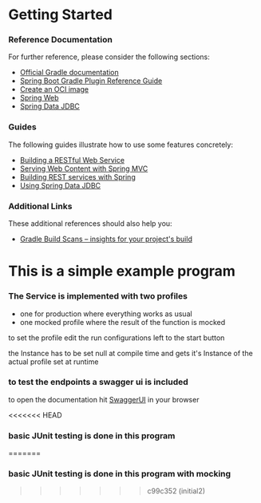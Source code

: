 # Getting Started

### Reference Documentation
For further reference, please consider the following sections:

* [Official Gradle documentation](https://docs.gradle.org)
* [Spring Boot Gradle Plugin Reference Guide](https://docs.spring.io/spring-boot/docs/3.2.4/gradle-plugin/reference/html/)
* [Create an OCI image](https://docs.spring.io/spring-boot/docs/3.2.4/gradle-plugin/reference/html/#build-image)
* [Spring Web](https://docs.spring.io/spring-boot/docs/3.2.4/reference/htmlsingle/index.html#web)
* [Spring Data JDBC](https://docs.spring.io/spring-boot/docs/3.2.4/reference/htmlsingle/index.html#data.sql.jdbc)

### Guides
The following guides illustrate how to use some features concretely:

* [Building a RESTful Web Service](https://spring.io/guides/gs/rest-service/)
* [Serving Web Content with Spring MVC](https://spring.io/guides/gs/serving-web-content/)
* [Building REST services with Spring](https://spring.io/guides/tutorials/rest/)
* [Using Spring Data JDBC](https://github.com/spring-projects/spring-data-examples/tree/master/jdbc/basics)

### Additional Links
These additional references should also help you:

* [Gradle Build Scans – insights for your project's build](https://scans.gradle.com#gradle)

# This is a simple example program

### The Service is implemented with two profiles

- one for production where everything works as usual
- one mocked profile where the result of the function is mocked

to set the profile edit the run configurations left to the start button

the Instance has to be set null at compile time and gets it's Instance of the actual profile set at runtime

### to test the endpoints a swagger ui is included

to open the documentation hit [SwaggerUI](http//:localhost:8080/swagger-ui/index.html) in your browser

<<<<<<< HEAD
### basic JUnit testing is done in this program
=======
### basic JUnit testing is done in this program with mocking
>>>>>>> c99c352 (initial2)









